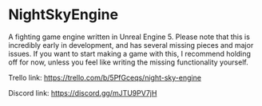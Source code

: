 # NightSkyEngine
 A fighting game engine written in Unreal Engine 5. Please note that this is incredibly early in development, and has several missing pieces and major issues. If you want to start making a game with this, I recommend holding off for now, unless you feel like writing the missing functionality yourself.

Trello link: https://trello.com/b/5PfGceqs/night-sky-engine

Discord link: https://discord.gg/mJTU9PV7jH
